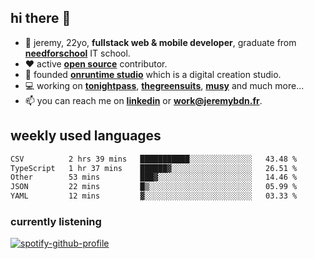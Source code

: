 ## hi there 👋

- 👦 jeremy,  22yo, **fullstack web & mobile developer**, graduate from **[needforschool](https://www.needfor-school.com/)** IT school.
- ❤️ active **[open source](https://github.com/jerembdn)** contributor.
- 🧠 founded **[onruntime studio](https://github.com/onruntime)** which is a digital creation studio.
- 💻 working on **[tonightpass](https://tonightpass.com)**, **[thegreensuits](https://thegreensuits.fr)**, **[musy](https://github.com/musyapp)** and much more...
- 📫 you can reach me on **[linkedin](https://www.linkedin.com/in/jeremybdn/)** or **[work@jeremybdn.fr](mailto:work@jeremybdn.fr)**.

## weekly used languages

<!--START_SECTION:waka-->

```txt
CSV          2 hrs 39 mins   ███████████░░░░░░░░░░░░░░   43.48 %
TypeScript   1 hr 37 mins    ██████▓░░░░░░░░░░░░░░░░░░   26.51 %
Other        53 mins         ███▓░░░░░░░░░░░░░░░░░░░░░   14.46 %
JSON         22 mins         █▒░░░░░░░░░░░░░░░░░░░░░░░   05.99 %
YAML         12 mins         ▓░░░░░░░░░░░░░░░░░░░░░░░░   03.33 %
```

<!--END_SECTION:waka-->

### currently listening
[![spotify-github-profile](https://spotify-github-profile.vercel.app/api/view?uid=31ugdvkonmhxzbnkai2r7ue2empe&cover_image=true&theme=natemoo-re&show_offline=false&background_color=121212&bar_color=3356d7&bar_color_cover=false)](https://open.spotify.com/user/31225jnpumbhbpldcz2wjg24aymi)
